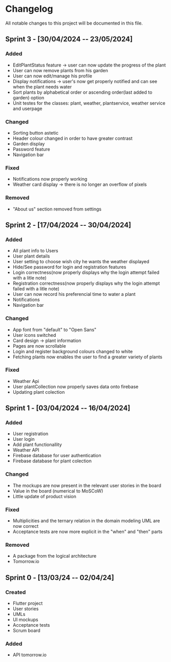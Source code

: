 # Changelog

All notable changes to this project will be documented in this file.

## Sprint 3 - [30/04/2024 -- 23/05/2024]

### Added
- EditPlantStatus feature -> user can now update the progress of the plant
- User can now remove plants from his garden
- User can now edit/manage his profile 
- Display notifications -> user's now get properly notified and can see when the plant needs water
- Sort plants by alphabetical order or ascending order(last added to garden) option
- Unit testes for the classes: plant, weather, plantservice, weather service and userpage 

### Changed
- Sorting button astetic
- Header colour changed in order to have greater contrast
- Garden display
- Password feature
- Navigation bar

### Fixed
- Notifications now properly working
- Weather card display -> there is no longer an overflow of pixels

### Removed
- "About us" section removed from settings



## Sprint 2 - [17/04/2024 -- 30/04/2024]



### Added
- All plant info to Users
- User plant details
- User setting to choose wish city he wants the weather displayed
- Hide/See password for login and registration features
- Login correctness(now properly displays why the login attempt failed with a litle note)
- Registration correctness(now properly displays why the login attempt failed with a litle note)
- User can now record his preferencial time to water a plant
- Notifications
- Navigation bar

### Changed
- App font from "default" to "Open Sans" 
- User icons switched
- Card design -> plant information
- Pages are now scrollable
- Login and register background colours changed to white
- Fetching plants now enables the user to find a greater variety of plants


### Fixed
- Weather Api
- User plantCollection now properly saves data onto firebase
- Updating plant colection



## Sprint 1 - [03/04/2024 -- 16/04/2024]


### Added
- User registration 
- User login
- Add plant functionallity
- Weather API
- Firebase database for user authentication
- Firebase database for plant colection

### Changed
- The mockups are now present in the relevant user stories in the board
- Value in the board (numerical to MoSCoW)
- Little update of product vision


### Fixed
- Multiplicities and the ternary relation in the domain modeling UML are now correct
- Acceptance tests are now more explicit in the "when" and "then" parts

### Removed
- A package from the logical architecture
- Tomorrow.io


## Sprint 0 - [13/03/24 -- 02/04/24]

### Created
- Flutter project
- User stories
- UMLs
- UI mockups
- Acceptance tests  
- Scrum board

### Added

- API tomorrow.io